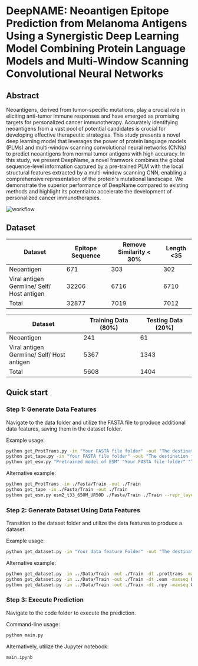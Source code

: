 # DeepNAME: Neoantigen Epitope Prediction from Melanoma Antigens Using a Synergistic Deep Learning Model Combining Protein Language Models and Multi-Window Scanning Convolutional Neural Networks

## Abstract <a name="abstract"></a>
Neoantigens, derived from tumor-specific mutations, play a crucial role in eliciting anti-tumor immune responses and have emerged as promising targets for personalized cancer immunotherapy. Accurately identifying neoantigens from a vast pool of potential candidates is crucial for developing effective therapeutic strategies. This study presents a novel deep learning model that leverages the power of protein language models (PLMs) and multi-window scanning convolutional neural networks (CNNs) to predict neoantigens from normal tumor antigens with high accuracy. In this study, we present DeepName, a novel framwork combines the global sequence-level information captured by a pre-trained PLM with the local structural features extracted by a multi-window scanning CNN, enabling a comprehensive representation of the protein's mutational landscape. We demonstrate the superior performance of DeepName compared to existing methods and highlight its potential to accelerate the development of personalized cancer immunotherapies.
<br>

![workflow](https://github.com/B1607/DeepNeoAG/blob/0c30a2ba1b9357d52766d6402e68b507441c4fa1/figure/flowchart.png)

## Dataset <a name="Dataset"></a>

| Dataset                                        | Epitope Sequence          | Remove Similarity < 30% | Length <35            |
|------------------------------------------------|---------------------------|-------------------------|-----------------------| 
| Neoantigen                                     | 671                       | 303                     | 302                   | 
| Viral antigen<br>Germline/ Self/ Host antigen  | 32206                     | 6716                    | 6710                  | 
| Total                                          | 32877                     | 7019                    | 7012                  |


| Dataset                                        | Training Data (80%)       | Testing Data (20%)      |
|------------------------------------------------|---------------------------|-------------------------|
| Neoantigen                                     | 241                       | 61                      |
| Viral antigen<br>Germline/ Self/ Host antigen  | 5367                      | 1343                    |
| Total                                          | 5608                      | 1404                    |


## Quick start <a name="quickstart"></a>

### Step 1: Generate Data Features

Navigate to the data folder and utilize the FASTA file to produce additional data features, saving them in the dataset folder.

Example usage:
```bash
python get_ProtTrans.py -in "Your FASTA file folder" -out "The destination folder of your output"
python get_tape.py -in "Your FASTA file folder" -out "The destination folder of your output"
python get_esm.py "Pretrained model of ESM" "Your FASTA file folder" "The destination folder of your output" --repr_layers 33 --include per_tok
```
Alternative example:
```bash
python get_ProtTrans -in ./Fasta/Train -out ./Train
python get_tape -in ./Fasta/Train -out ./Train
python get_esm.py esm2_t33_650M_UR50D ./Fasta/Train ./Train --repr_layers 33 --include per_tok
```

### Step 2: Generate Dataset Using Data Features

Transition to the dataset folder and utilize the data features to produce a dataset.

Example usage:
```bash
python get_dataset.py -in "Your data feature Folder" -out "The destination folder of your output"  -dt "datatype" -maxseq "Setting of Sequence length."

```
Alternative example:
```bash
python get_dataset.py -in ../Data/Train -out ./Train -dt .prottrans -maxseq 800 #prottrans
python get_dataset.py -in ../Data/Train -out ./Train -dt .esm -maxseq 800 #esm
python get_dataset.py -in ../Data/Train -out ./Train -dt .npy -maxseq 800 #tape
```

### Step 3: Execute Prediction

Navigate to the code folder to execute the prediction.

Command-line usage:
```bash
python main.py 
```
Alternatively, utilize the Jupyter notebook:
```bash
main.ipynb
```
